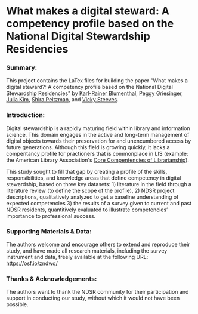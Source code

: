 # What makes a digital steward: A competency profile based on the National Digital Stewardship Residencies

### Summary:
This project contains the LaTex files for building the paper "What makes a digital steward?:
 A competency profile based on the National Digital Stewardship Residencies" by [Karl-Rainer Blumenthal](http://landscapelibrarian.com/), [Peggy Griesinger](https://www.linkedin.com/in/peggy-griesinger-413a2173), [Julia Kim](https://twitter.com/jy_kim29), [Shira Peltzman](https://www.linkedin.com/in/shira-peltzman-82389114), and [Vicky Steeves](www.victoriaisteeves.com).

### Introduction:
Digital stewardship is a rapidly maturing field within library and information science. This domain engages in the active and long-term management of digital objects towards their preservation for and unencumbered access by future generations. Although this field is growing quickly, it lacks a compentancy profile for practioners that is commonplace in LIS (example: the American Library Association's [Core Compentencies of Librarianship](http://www.ala.org/educationcareers/sites/ala.org.educationcareers/files/content/careers/corecomp/corecompetences/finalcorecompstat09.pdf)). 

This study sought to fill that gap by creating a profile of the skills, responsibilities, and knowledge areas that define competency in digital stewardship, based on three key datasets: 1) literature in the field through a literature review (to define the scope of the profile), 2) NDSR project descriptions, qualitatively analyzed to get a baseline understanding of expected competencies 3) the results of a survey given to current and past NDSR residents, quantitively evaluated to illustrate competencies’ importance to professional success.

### Supporting Materials & Data:
The authors welcome and encourage others to extend and reproduce their study, and have made all research materials, including the survey instrument and data, freely available at the following URL: https://osf.io/zndwq/

### Thanks & Acknowledgements:
The authors want to thank the NDSR community for their participation and support in conducting our study, without which it would not have been possible. 
